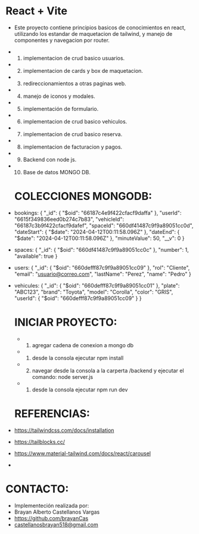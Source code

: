 # React + Vite

- Este proyecto contiene principios basicos de conocimientos en react, utilizando los estandar de maquetacion de 
  tailwind, y manejo de componentes y navegacion por router.
- 1. implementacion de crud basico usuarios.
- 2. implementacion de cards y box de maquetacion.
- 3. redireccionamientos a otras paginas web.
- 4. manejo de iconos y modales.
- 5. implementación de formulario.
- 6. implementacion de crud basico vehiculos.
- 7. implementacion de crud basico reserva.
- 8. implementacion de facturacion y pagos.
- 9. Backend con node js.
- 10. Base de datos MONGO DB.

  # COLECCIONES MONGODB:
- bookings:
{
  "_id": {
    "$oid": "66187c4e9f422cfacf9daffa"
  },
  "userId": "6615f349836eed0b274c7b83",
  "vehicleId": "66187c3b9f422cfacf9dafef",
  "spaceId": "660df41487c9f9a89051cc0d",
  "dateStart": {
    "$date": "2024-04-12T00:11:58.096Z"
  },
  "dateEnd": {
    "$date": "2024-04-12T00:11:58.096Z"
  },
  "minuteValue": 50,
  "__v": 0
}
- spaces:
{
  "_id": {
    "$oid": "660df41487c9f9a89051cc0c"
  },
  "number": 1,
  "available": true
}

- users:
{
  "_id": {
    "$oid": "660defff87c9f9a89051cc09"
  },
  "rol": "Cliente",
  "email": "usuario@correo.com",
  "lastName": "Perez",
  "name": "Pedro"
}

- vehicules:
{
  "_id": {
    "$oid": "660defff87c9f9a89051cc01"
  },
  "plate": "ABC123",
  "brand": "Toyota",
  "model": "Corolla",
  "color": "GRIS",
  "userId": {
    "$oid": "660defff87c9f9a89051cc09"
  }
}

  # INICIAR PROYECTO:
  - 1. agregar cadena de conexion a mongo db
  - 1. desde la consola ejecutar npm install
  - 2. navegar desde la consola a la carperta /backend y ejecutar el comando: node server.js
  - 1. desde la consola ejecutar npm run dev


  # REFERENCIAS:
-  https://tailwindcss.com/docs/installation
-  https://tailblocks.cc/
-  https://www.material-tailwind.com/docs/react/carousel
-  

  # CONTACTO:

- Implementeción realizada por:
- Brayan  Alberto Castellanos Vargas
- https://github.com/brayanCas
- castellanosbrayan518@gmail.com